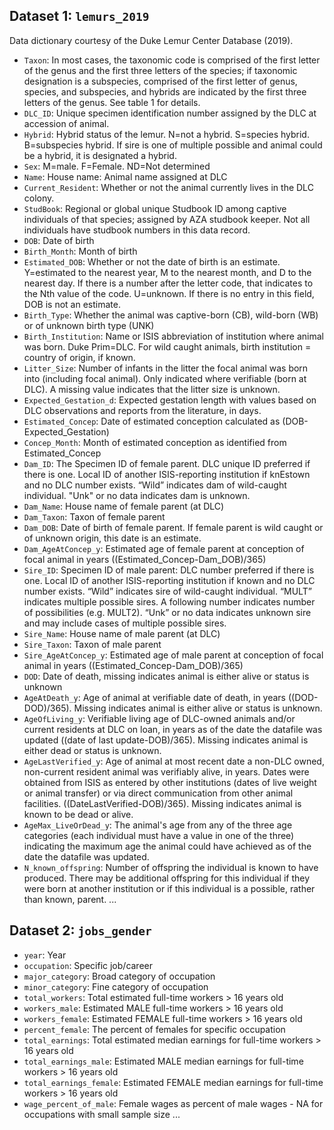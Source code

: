 ## Dataset 1: `lemurs_2019`

Data dictionary courtesy of the Duke Lemur Center Database (2019).

- `Taxon`: In most cases, the taxonomic code is comprised of the first letter of the genus and the first three letters of the species; if taxonomic designation is a subspecies, comprised of the first letter of genus, species, and subspecies, and hybrids are indicated by the first three letters of the genus.  See table 1 for details.
- `DLC_ID`: Unique specimen identification number assigned by the DLC at accession of animal.
- `Hybrid`: Hybrid status of the lemur. N=not a hybrid.  S=species hybrid.  B=subspecies hybrid.  If sire is one of multiple possible and animal could be a hybrid, it is designated a hybrid.
- `Sex`: M=male.  F=Female.  ND=Not determined
- `Name`: House name:  Animal name assigned at DLC
- `Current_Resident`: Whether or not the animal currently lives in the DLC colony.
- `StudBook`: Regional or global unique Studbook ID among captive individuals of that species; assigned by AZA studbook keeper.  Not all individuals have studbook numbers in this data record.
- `DOB`: Date of birth
- `Birth_Month`: Month of birth
- `Estimated_DOB`: Whether or not the date of birth is an estimate.  Y=estimated to the nearest year, M to the nearest month, and D to the nearest day.  If there is a number after the letter code, that indicates to the Nth value of the code.  U=unknown.  If there is no entry in this field, DOB is not an estimate.
- `Birth_Type`: Whether the animal was captive-born (CB), wild-born (WB) or of unknown birth type (UNK)
- `Birth_Institution`: Name or ISIS abbreviation of institution where animal was born.  Duke Prim=DLC.  For wild caught animals, birth institution = country of origin, if known.
- `Litter_Size`: Number of infants in the litter the focal animal was born into (including focal animal).  Only indicated where verifiable (born at DLC).  A missing value indicates that the litter size is unknown.
- `Expected_Gestation_d`: Expected gestation length with values based on DLC observations and reports from the literature, in days.
- `Estimated_Concep`: Date of estimated conception calculated as (DOB-Expected_Gestation)
- `Concep_Month`: Month of estimated conception as identified from Estimated_Concep
- `Dam_ID`: The Specimen ID of female parent. DLC unique ID preferred if there is one.  Local ID of another ISIS-reporting institution if knEstown and no DLC number exists.  “Wild” indicates dam of wild-caught individual.  "Unk" or no data indicates dam is unknown.
- `Dam_Name`: House name of female parent (at DLC)
- `Dam_Taxon`: Taxon of female parent
- `Dam_DOB`: Date of birth of female parent. If female parent is wild caught or of unknown origin, this date is an estimate.
- `Dam_AgeAtConcep_y`: Estimated age of female parent at conception of focal animal in years ((Estimated_Concep-Dam_DOB)/365)
- `Sire_ID`: Specimen ID of male parent: DLC number preferred if there is one.  Local ID of another ISIS-reporting institution if known and no DLC number exists.  “Wild” indicates sire of wild-caught individual. “MULT” indicates multiple possible sires.  A following number indicates number of possibilities (e.g. MULT2).  “Unk” or no data indicates unknown sire and may include cases of multiple possible sires.
- `Sire_Name`: House name of male parent (at DLC)
- `Sire_Taxon`: Taxon of male parent
- `Sire_AgeAtConcep_y`: Estimated age of male parent at conception of focal animal in years ((Estimated_Concep-Dam_DOB)/365)
- `DOD`: Date of death, missing indicates animal is either alive or status is unknown
- `AgeAtDeath_y`: Age of animal at verifiable date of death, in years ((DOD-DOD)/365).  Missing indicates animal is either alive or status is unknown.
- `AgeOfLiving_y`: Verifiable living age of DLC-owned animals and/or current residents at DLC on loan, in years as of the date the datafile was updated ((date of last update-DOB)/365).  Missing indicates animal is either dead or status is unknown.
- `AgeLastVerified_y`: Age of animal at most recent date a non-DLC owned, non-current resident animal was verifiably alive, in years.  Dates were obtained from ISIS as entered by other institutions (dates of live weight or animal transfer) or via direct communication from other animal facilities. ((DateLastVerified-DOB)/365).  Missing indicates animal is known to be dead or alive.
- `AgeMax_LiveOrDead_y`: The animal's age from any of the three age categories (each individual must have a value in one of the three) indicating the maximum age the animal could have achieved as of the date the datafile was updated.
- `N_known_offspring`: Number of offspring the individual is known to have produced.  There may be additional offspring for this individual if they were born at another institution or if this individual is a possible, rather than known, parent.
...

## Dataset 2: `jobs_gender`

- `year`: Year
- `occupation`: Specific job/career
- `major_category`: Broad category of occupation
- `minor_category`: Fine category of occupation
- `total_workers`: Total estimated full-time workers > 16 years old
- `workers_male`: Estimated MALE full-time workers > 16 years old
- `workers_female`:	Estimated FEMALE full-time workers > 16 years old
- `percent_female`:	The percent of females for specific occupation
- `total_earnings`: Total estimated median earnings for full-time workers > 16 years old
- `total_earnings_male`: Estimated MALE median earnings for full-time workers > 16 years old
- `total_earnings_female`: Estimated FEMALE median earnings for full-time workers > 16 years old
- `wage_percent_of_male`: Female wages as percent of male wages - NA for occupations with small sample size
...

